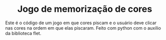 <h1 align="center"> Jogo de memorização de cores </h1>
Este é o código de um jogo em que cores piscam e o usuário deve clicar nas cores na ordem em que elas piscaram. Feito com python com o auxilio da biblioteca flet.

